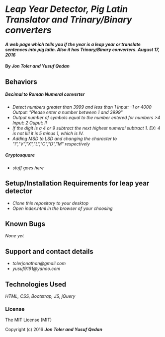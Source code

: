 # _Leap Year Detector, Pig Latin Translator and Trinary/Binary converters_

#### _A web page which tells you if the year is a leap year or translate sentences into pig latin. Also it has Trinary/Binary converters. August 17, 2016_

#### By _**Jon Toler and Yusuf Qedan**_

## Behaviors
##### Decimal to Roman Numeral converter
* _Detect numbers greater than 3999 and less than 1
Input: -1 or 4000 Output: "Please enter a number between 1 and 3999"_
* _Output number of symbols equal to the number entered for numbers >4 Input: 2 Ouput: II_
* _If the digit is a 4 or 9 subtract the next highest  numeral subtract 1. EX: 4 is not IIII it is 5 minus 1, which is IV._
* _Adding MSD to LSD and changing the character to "I","V","X","L","C","D","M" respectively_


##### Cryptosquare
* _stuff goes here_



## Setup/Installation Requirements for leap year detector
* _Clone this repository to your desktop_
* _Open index.html in the browser of your choosing_



## Known Bugs
_None yet_

## Support and contact details
* _tolerjonathan@gmail.com_
* _yusuf9191@yahoo.com_

## Technologies Used
_HTML,
CSS,
Bootstrap,
JS,
jQuery_

### License
The MIT License (MIT)

Copyright (c) 2016 **_Jon Toler and Yusuf Qedan_**
